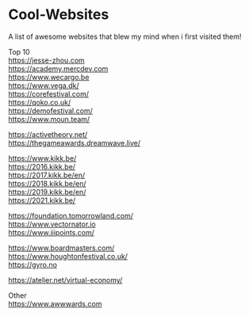 # Cool-Websites
A list of awesome websites that blew my mind when i first visited them!

Top 10 <br />
https://jesse-zhou.com <br />
https://academy.mercdev.com <br />
https://www.wecargo.be <br />
https://www.vega.dk/ <br />
https://corefestival.com/ <br />
https://qoko.co.uk/ <br />
https://demofestival.com/ <br />
https://www.moun.team/ <br />

https://activetheory.net/ <br />
https://thegameawards.dreamwave.live/ <br />

https://www.kikk.be/ <br />
https://2016.kikk.be/ <br />
https://2017.kikk.be/en/ <br />
https://2018.kikk.be/en/ <br />
https://2019.kikk.be/en/ <br />
https://2021.kikk.be/ <br />

https://foundation.tomorrowland.com/ <br />
https://www.vectornator.io <br />
https://www.iiipoints.com/ <br />

https://www.boardmasters.com/ <br />
https://www.houghtonfestival.co.uk/ <br />
https://gyro.no <br />

https://atelier.net/virtual-economy/ <br />


Other <br />
https://www.awwwards.com <br />
